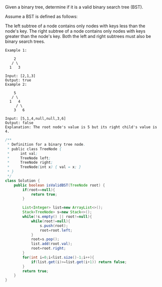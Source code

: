 Given a binary tree, determine if it is a valid binary search tree (BST).

Assume a BST is defined as follows:

The left subtree of a node contains only nodes with keys less than the node's key.
The right subtree of a node contains only nodes with keys greater than the node's key.
Both the left and right subtrees must also be binary search trees.
 
```
Example 1:

    2
   / \
  1   3

Input: [2,1,3]
Output: true
Example 2:

    5
   / \
  1   4
     / \
    3   6

Input: [5,1,4,null,null,3,6]
Output: false
Explanation: The root node's value is 5 but its right child's value is 4.
```
```java
/**
 * Definition for a binary tree node.
 * public class TreeNode {
 *     int val;
 *     TreeNode left;
 *     TreeNode right;
 *     TreeNode(int x) { val = x; }
 * }
 */
class Solution {
    public boolean isValidBST(TreeNode root) {
        if(root==null){
            return true;
        }

        List<Integer> list=new ArrayList<>();
        Stack<TreeNode> s=new Stack<>();
        while(!s.empty() || root!=null){
            while(root!=null){
                s.push(root);
                root=root.left;
            }
            root=s.pop();
            list.add(root.val);
            root=root.right;
        }
        for(int i=0;i<list.size()-1;i++){
            if(list.get(i)>=list.get(i+1)) return false;
        }
        return true;
    }
}
```
